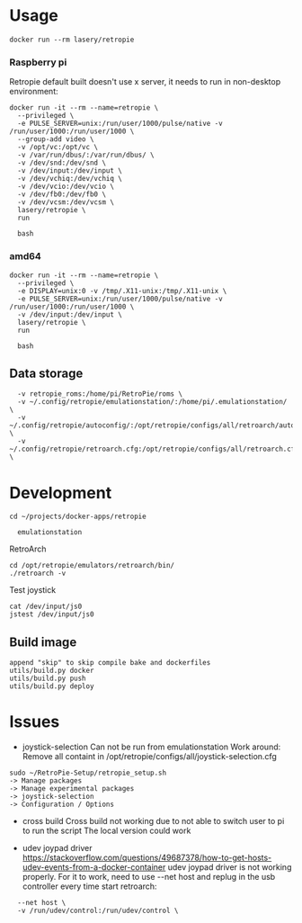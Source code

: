 # Usage
```
docker run --rm lasery/retropie
```

### Raspberry pi
Retropie default built doesn't use x server, it needs to run in non-desktop environment:
```
docker run -it --rm --name=retropie \
  --privileged \
  -e PULSE_SERVER=unix:/run/user/1000/pulse/native -v /run/user/1000:/run/user/1000 \
  --group-add video \
  -v /opt/vc:/opt/vc \
  -v /var/run/dbus/:/var/run/dbus/ \
  -v /dev/snd:/dev/snd \
  -v /dev/input:/dev/input \
  -v /dev/vchiq:/dev/vchiq \
  -v /dev/vcio:/dev/vcio \
  -v /dev/fb0:/dev/fb0 \
  -v /dev/vcsm:/dev/vcsm \
  lasery/retropie \
  run

  bash
```

### amd64
```
docker run -it --rm --name=retropie \
  --privileged \
  -e DISPLAY=unix:0 -v /tmp/.X11-unix:/tmp/.X11-unix \
  -e PULSE_SERVER=unix:/run/user/1000/pulse/native -v /run/user/1000:/run/user/1000 \
  -v /dev/input:/dev/input \
  lasery/retropie \
  run

  bash
```

## Data storage
```
  -v retropie_roms:/home/pi/RetroPie/roms \
  -v ~/.config/retropie/emulationstation/:/home/pi/.emulationstation/ \
  -v ~/.config/retropie/autoconfig/:/opt/retropie/configs/all/retroarch/autoconfig/ \
  -v ~/.config/retropie/retroarch.cfg:/opt/retropie/configs/all/retroarch.cfg \
```

# Development
```
cd ~/projects/docker-apps/retropie

  emulationstation
```

RetroArch
```
cd /opt/retropie/emulators/retroarch/bin/
./retroarch -v
```

Test joystick
```
cat /dev/input/js0
jstest /dev/input/js0
```

## Build image
```
append "skip" to skip compile bake and dockerfiles
utils/build.py docker
utils/build.py push
utils/build.py deploy
```

# Issues
- joystick-selection
Can not be run from emulationstation
Work around:
Remove all containt in /opt/retropie/configs/all/joystick-selection.cfg
```
sudo ~/RetroPie-Setup/retropie_setup.sh
-> Manage packages
-> Manage experimental packages
-> joystick-selection
-> Configuration / Options
```

- cross build
Cross build not working due to not able to switch user to pi to run the script
The local version could work

- udev joypad driver
https://stackoverflow.com/questions/49687378/how-to-get-hosts-udev-events-from-a-docker-container
udev joypad driver is not working properly. For it to work, need to use
--net host and replug in the usb controller every time start retroarch:

```
  --net host \
  -v /run/udev/control:/run/udev/control \
```
